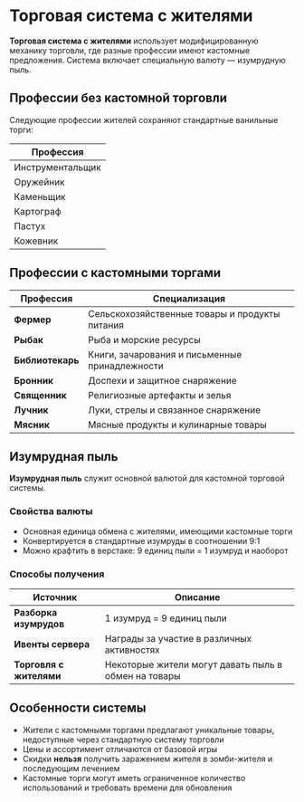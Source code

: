 # Торговая система с жителями

**Торговая система с жителями** использует модифицированную механику торговли, где  разные профессии имеют кастомные предложения. Система включает специальную валюту — изумрудную пыль.

## Профессии без кастомной торговли

Следующие профессии жителей сохраняют стандартные ванильные торги:

| Профессия |
|-----------|
| Инструментальщик |
| Оружейник |
| Каменьщик |
| Картограф |
| Пастух |
| Кожевник |

## Профессии с кастомными торгами

| Профессия | Специализация |
|-----------|---------------|
| **Фермер** | Сельскохозяйственные товары и продукты питания |
| **Рыбак** | Рыба и морские ресурсы |
| **Библиотекарь** | Книги, зачарования и письменные принадлежности |
| **Бронник** | Доспехи и защитное снаряжение |
| **Священник** | Религиозные артефакты и зелья |
| **Лучник** | Луки, стрелы и связанное снаряжение |
| **Мясник** | Мясные продукты и кулинарные товары |

## Изумрудная пыль

**Изумрудная пыль** служит основной валютой для кастомной торговой системы.

### Свойства валюты
- Основная единица обмена с жителями, имеющими кастомные торги
- Конвертируется в стандартные изумруды в соотношении 9:1
- Можно крафтить в верстаке: 9 единиц пыли = 1 изумруд и наоборот

### Способы получения

| Источник | Описание |
|----------|----------|
| **Разборка изумрудов** | 1 изумруд = 9 единиц пыли |
| **Ивенты сервера** | Награды за участие в различных активностях |
| **Торговля с жителями** | Некоторые жители могут давать пыль в обмен на товары |

## Особенности системы

- Жители с кастомными торгами предлагают уникальные товары, недоступные через стандартную систему торговли
- Цены и ассортимент отличаются от базовой игры
- Скидки **нельзя** получить заражением жителя в зомби-жителя и последующим лечением
- Кастомные торги могут иметь ограниченное количество использований и требовать времени для обновления